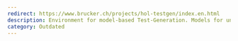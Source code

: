```yaml
---
redirect: https://www.brucker.ch/projects/hol-testgen/index.en.html
description: Environment for model-based Test-Generation. Models for unit-, sequence and reactive-sequence test scenarios can be written in HOL and tests are generated automatically.
category: Outdated
---
```

